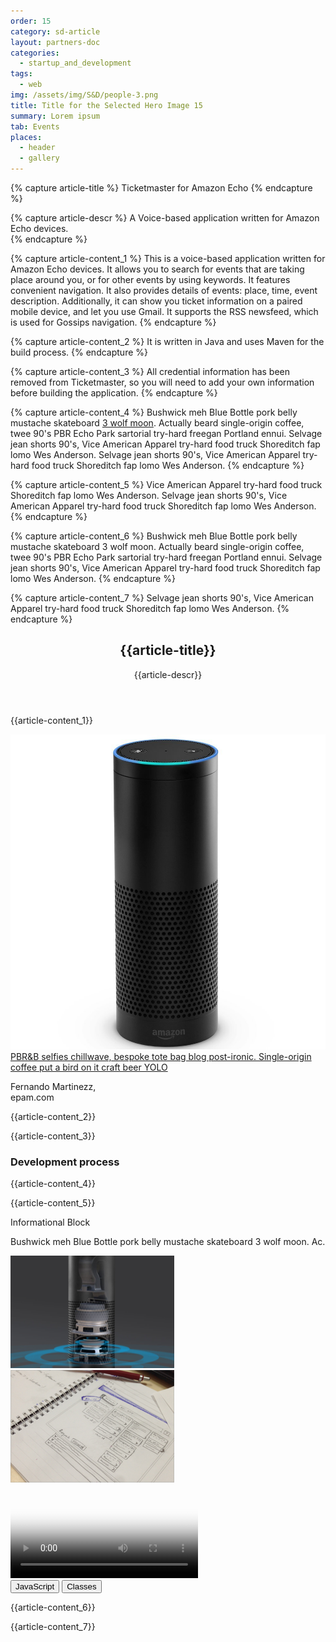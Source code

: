 ```yaml
---
order: 15
category: sd-article
layout: partners-doc
categories: 
  - startup_and_development
tags:
  - web  
img: /assets/img/S&D/people-3.png
title: Title for the Selected Hero Image 15
summary: Lorem ipsum
tab: Events
places: 
  - header
  - gallery  
---
```


{% capture article-title %}
Ticketmaster for Amazon Echo
{% endcapture %}

{% capture article-descr %}
A Voice-based application written for Amazon Echo devices.  
{% endcapture %}

{% capture article-content_1 %}
This is a voice-based application written for Amazon Echo devices. It allows you to search for events that are taking place around you, or for other events by using keywords. It features convenient navigation. It also provides details of events: place, time, event description. Additionally, it can show you ticket information on a paired mobile device, and let you use Gmail. It supports the RSS newsfeed, which is used for Gossips navigation.
{% endcapture %}

{% capture article-content_2 %}
It is written in Java and uses Maven for the build process.
{% endcapture %}

{% capture article-content_3 %}
All credential information has been removed from Ticketmaster, so you will need to add your own information before building the application.
{% endcapture %}

{% capture article-content_4 %}
Bushwick meh Blue Bottle pork belly mustache skateboard [3 wolf moon](https://app.zeplin.io). Actually beard single-origin coffee, twee 90's PBR Echo Park sartorial try-hard freegan Portland ennui. Selvage jean shorts 90's, Vice American Apparel try-hard food truck Shoreditch fap lomo Wes Anderson. Selvage jean shorts 90's, Vice American Apparel try-hard food truck Shoreditch fap lomo Wes Anderson.
{% endcapture %}

{% capture article-content_5 %}
Vice American Apparel try-hard food truck Shoreditch fap lomo Wes Anderson. Selvage jean shorts 90's, Vice American Apparel try-hard food truck Shoreditch fap lomo Wes Anderson.
{% endcapture %}

{% capture article-content_6 %}
Bushwick meh Blue Bottle pork belly mustache skateboard 3 wolf moon. Actually beard single-origin coffee, twee 90's PBR Echo Park sartorial try-hard freegan Portland ennui. Selvage jean shorts 90's, Vice American Apparel try-hard food truck Shoreditch fap lomo Wes Anderson.
{% endcapture %}

{% capture article-content_7 %}
Selvage jean shorts 90's, Vice American Apparel try-hard food truck Shoreditch fap lomo Wes Anderson.
{% endcapture %}



<section class="sd-article startups-and-developers__article row">
	<header>
		<h1 class="startups-and-developers__article--title">{{article-title}}</h1>
		<p class="lead">{{article-descr}}</p>
	</header>
	<section>
		<article>
			<p>{{article-content_1}}</p>
			<div>
				<div class="pull-left">
					<img class="echo" src="/assets/img/partners/startups-development/echo.jpg">
				</div>
				<div class="aside-block">
					<a href="#">PBR&B selfies chillwave, bespoke tote bag blog post-ironic.
						Single-origin coffee put a bird on it craft beer YOLO</a>
					<p>Fernando Martinezz, <br>epam.com</p>
				</div>
			</div>
			<p>{{article-content_2}}</p>
			<p>{{article-content_3}}</p>
		</article>
		<article>
			<h3>Development process</h3>
			<section>
				<div class="pull-left">
					<p>{{article-content_4}}</p>
					<p>{{article-content_5}}</p>
				</div>
				<div class="aside-block as-bordered">
					<p class="as-title">Informational Block</p>
					<p>Bushwick meh Blue Bottle pork belly mustache skateboard 3 wolf moon. Ac.</p>
				</div>
			</section>
			<div class="row">
				<div class="col-xs-6 pull-left">
					<img class="rect-image" src="/assets/img/partners/startups-development/rectangle-483-copy.png" alt="">
				</div>
				<div class="col-xs-6 pull-right">
					<img class="rect-image" src="/assets/img/partners/startups-development/rectangle-444.png" alt="">
				</div>
			</div>
			<video poster="/assets/img/partners/startups-development/rectangle-175.png" controls class="video">
				<source
					src="https://archive.org/download/WebmVp8Vorbis/webmvp8.webm"
					type="video/webm">
				<source
					src="https://archive.org/download/WebmVp8Vorbis/webmvp8_512kb.mp4"
					type="video/mp4">
				<source
					src="https://archive.org/download/WebmVp8Vorbis/webmvp8.ogv"
					type="video/ogg">
				Your browser doesn't support HTML5 video tag.
			</video>
			<section class="article-tags">
				<button class="tag-btn" data-tag="JavaScript">JavaScript</button>
				<button class="tag-btn" data-tag="Classes">Classes</button>
			</section>
			<p>{{article-content_6}}</p>
      <p>{{article-content_7}}</p>
		</article>
	</section>
</section>
